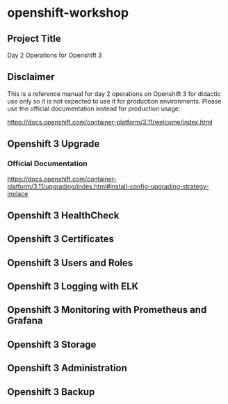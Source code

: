 # openshift-workshop

## Project Title

Day 2 Operations for Openshift 3

## Disclaimer

This is a reference manual for day 2 operations on Openshift 3 for didactic use only so it is not expected to use it for production environments. 
Please use the official documentation instead for production usage:

https://docs.openshift.com/container-platform/3.11/welcome/index.html   


## Openshift 3 Upgrade

### Official Documentation

https://docs.openshift.com/container-platform/3.11/upgrading/index.html#install-config-upgrading-strategy-inplace

## Openshift 3 HealthCheck

## Openshift 3 Certificates

## Openshift 3 Users and Roles 

## Openshift 3 Logging with ELK

## Openshift 3 Monitoring with Prometheus and Grafana

## Openshift 3 Storage

## Openshift 3 Administration

## Openshift 3 Backup


